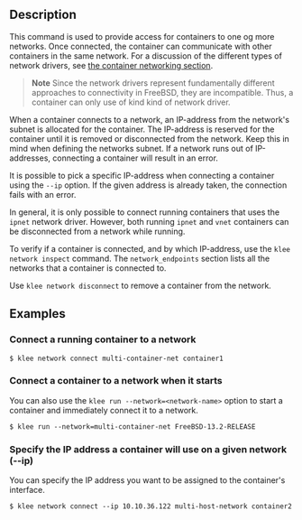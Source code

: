 ## Description
This command is used to provide access for containers to one og more networks.
Once connected, the container can communicate with other containers in the same network.
For a discussion of the different types of network drivers, see
[the container networking section](/network/).

> **Note**
> Since the network drivers represent fundamentally different approaches to
> connectivity in FreeBSD, they are incompatible.
> Thus, a container can only use of kind kind of network driver.

When a container connects to a network, an IP-address from the network's subnet
is allocated for the container. The IP-address is reserved for the container
until it is removed or disconnected from the network. Keep this in mind when
defining the networks subnet. If a network runs out of IP-addresses, connecting
a container will result in an error.

It is possible to pick a specific IP-address when connecting a container using
the `--ip` option. If the given address is already taken, the connection fails
with an error.

In general, it is only possible to connect running containers that uses the
`ipnet` network driver. However, both running `ipnet` and `vnet` containers
can be disconnected from a network while running.

To verify if a container is connected, and by which IP-address, use the
`klee network inspect` command. The `network_endpoints` section lists
all the networks that a container is connected to.

Use `klee network disconnect` to remove a container from the network.

## Examples
### Connect a running container to a network

```console
$ klee network connect multi-container-net container1
```

### Connect a container to a network when it starts

You can also use the `klee run --network=<network-name>` option to start a
container and immediately connect it to a network.

```console
$ klee run --network=multi-container-net FreeBSD-13.2-RELEASE
```

### <a name="ip"></a> Specify the IP address a container will use on a given network (--ip)

You can specify the IP address you want to be assigned to the container's interface.

```console
$ klee network connect --ip 10.10.36.122 multi-host-network container2
```
